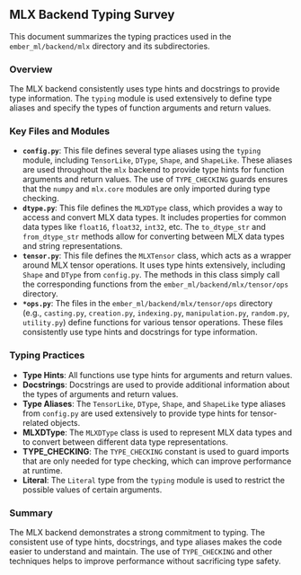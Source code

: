 ## MLX Backend Typing Survey

This document summarizes the typing practices used in the `ember_ml/backend/mlx` directory and its subdirectories.

### Overview

The MLX backend consistently uses type hints and docstrings to provide type information. The `typing` module is used extensively to define type aliases and specify the types of function arguments and return values.

### Key Files and Modules

*   **`config.py`**: This file defines several type aliases using the `typing` module, including `TensorLike`, `DType`, `Shape`, and `ShapeLike`. These aliases are used throughout the `mlx` backend to provide type hints for function arguments and return values. The use of `TYPE_CHECKING` guards ensures that the `numpy` and `mlx.core` modules are only imported during type checking.
*   **`dtype.py`**: This file defines the `MLXDType` class, which provides a way to access and convert MLX data types. It includes properties for common data types like `float16`, `float32`, `int32`, etc. The `to_dtype_str` and `from_dtype_str` methods allow for converting between MLX data types and string representations.
*   **`tensor.py`**: This file defines the `MLXTensor` class, which acts as a wrapper around MLX tensor operations. It uses type hints extensively, including `Shape` and `DType` from `config.py`. The methods in this class simply call the corresponding functions from the `ember_ml/backend/mlx/tensor/ops` directory.
*   **`*ops.py`**: The files in the `ember_ml/backend/mlx/tensor/ops` directory (e.g., `casting.py`, `creation.py`, `indexing.py`, `manipulation.py`, `random.py`, `utility.py`) define functions for various tensor operations. These files consistently use type hints and docstrings for type information.

### Typing Practices

*   **Type Hints**: All functions use type hints for arguments and return values.
*   **Docstrings**: Docstrings are used to provide additional information about the types of arguments and return values.
*   **Type Aliases**: The `TensorLike`, `DType`, `Shape`, and `ShapeLike` type aliases from `config.py` are used extensively to provide type hints for tensor-related objects.
*   **MLXDType**: The `MLXDType` class is used to represent MLX data types and to convert between different data type representations.
*   **TYPE_CHECKING**: The `TYPE_CHECKING` constant is used to guard imports that are only needed for type checking, which can improve performance at runtime.
*   **Literal**: The `Literal` type from the `typing` module is used to restrict the possible values of certain arguments.

### Summary

The MLX backend demonstrates a strong commitment to typing. The consistent use of type hints, docstrings, and type aliases makes the code easier to understand and maintain. The use of `TYPE_CHECKING` and other techniques helps to improve performance without sacrificing type safety.